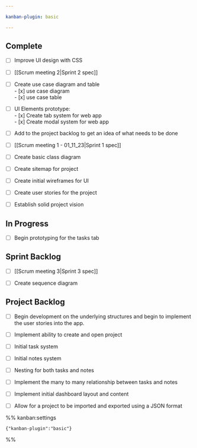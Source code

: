 ```yaml
---

kanban-plugin: basic

---
```


## Complete

- [ ] Improve UI design with CSS
- [ ] [[Scrum meeting 2|Sprint 2 spec]]
- [ ] Create use case diagram and table<br>- [x] use case diagram<br>- [x] use case table
- [ ] UI Elements prototype:<br>- [x] Create tab system for web app<br>- [x] Create modal system for web app
- [ ] Add to the project backlog to get an idea of what needs to be done
- [ ] [[Scrum meeting 1 -  01_11_23|Sprint 1 spec]]
- [ ] Create basic class diagram
- [ ] Create sitemap for project
- [ ] Create initial wireframes for UI
- [ ] Create user stories for the project
- [ ] Establish solid project vision


## In Progress

- [ ] Begin prototyping for the tasks tab


## Sprint Backlog

- [ ] [[Scrum meeting 3|Sprint 3 spec]]
- [ ] Create sequence diagram


## Project Backlog

- [ ] Begin development on the underlying structures and begin to implement the user stories into the app.
- [ ] Implement ability to create and open project
- [ ] Initial task system
- [ ] Initial notes system
- [ ] Nesting for both tasks and notes
- [ ] Implement the many to many relationship between tasks and notes
- [ ] Implement initial dashboard layout and content
- [ ] Allow for a project to be imported and exported using a JSON format




%% kanban:settings
```
{"kanban-plugin":"basic"}
```
%%